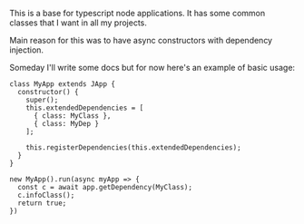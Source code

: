 This is a base for typescript node applications. It has some common classes that I want in all my projects.

Main reason for this was to have async constructors with dependency injection.

Someday I'll write some docs but for now here's an example of basic usage:

```
class MyApp extends JApp {
  constructor() {
    super();
    this.extendedDependencies = [
      { class: MyClass },
      { class: MyDep }
    ];

    this.registerDependencies(this.extendedDependencies);
  }
}

new MyApp().run(async myApp => {
  const c = await app.getDependency(MyClass);
  c.infoClass();
  return true;
})

```
